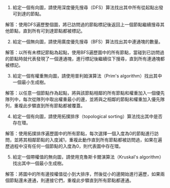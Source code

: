 

1. 給定一個有向圖，請使用深度優先搜尋（DFS）算法找出其中所有從起點出發可到達的節點。

解答：使用DFS遍歷整個圖，將已訪問過的節點標記後返回上一個節點繼續搜尋其他節點，直到所有可到達節點都被標記。

2. 給定一個無向圖，請使用廣度優先搜尋（BFS）算法找出其中連通塊的數量。

解答：以所有未標記節點為起點，使用BFS遍歷圖中的所有節點，當碰到已訪問過的節點時就代表發現了一個連通塊，進行標記後繼續往下搜尋，直到所有連通塊都被標記。

3. 給定一個有權重無向圖，請使用普利姆演算法（Prim's algorithm）找出其中一個最小生成樹。

解答：以任意一個節點作為起點，將與該節點相鄰的所有節點和權重加入一個優先隊列中，每次從隊列中取出權重最小的邊，並將與之相鄰的節點和權重加入優先隊列，重複此步驟直到所有節點都被覆蓋。

4. 給定一個有向圖，請使用拓撲排序（topological sorting）算法找出其中是否存在環。

解答：使用拓撲排序遍歷圖中的所有節點，每次選擇一個入度為0的節點進行訪問，並將其相鄰節點的入度減1，重複此動作直到所有節點都被訪問過，如果在遍歷過程中沒有任何一個節點的入度為0，則代表圖中存在環。

5. 給定一個帶權值的無向圖，請使用克魯斯卡爾演算法（Kruskal's algorithm）找出其中一個最小生成樹。

解答：將圖中的所有邊按權值從小到大排序，然後從小的邊開始進行遍歷，如果兩個節點還未連通，則連接它們，重複此步驟直到所有節點都連通。
